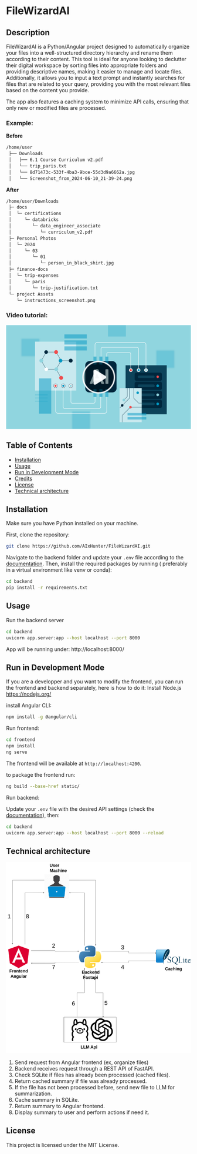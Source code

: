 # FileWizardAI

## Description

FileWizardAI is a Python/Angular project designed to automatically organize your files into a well-structured directory
hierarchy and rename them according to their content. This tool is ideal for anyone looking to declutter their digital
workspace by sorting files into appropriate folders and providing descriptive names, making it easier to manage and
locate files. Additionally, it allows you to input a text prompt and instantly searches for files that are related to
your query, providing you with the most relevant files based on the content you provide.

The app also features a caching system to minimize API calls, ensuring that only new or modified files are processed.

### Example:

**Before**

```bash
/home/user
 ├── Downloads
 │   ├── 6.1 Course Curriculum v2.pdf
 │   └── trip_paris.txt
 │   └── 8d71473c-533f-4ba3-9bce-55d3d9a6662a.jpg
 │   └── Screenshot_from_2024-06-10_21-39-24.png
 ```

**After**

```bash
/home/user/Downloads
 ├─ docs
 │  └─ certifications
 │     └─ databricks
 │        └─ data_engineer_associate
 │           └─ curriculum_v2.pdf
 ├─ Personal Photos
 │  └─ 2024
 │     └─ 03
 │        └─ 01
 │           └─ person_in_black_shirt.jpg
 ├─ finance-docs
 │  └─ trip-expenses
 │     └─ paris
 │        └─ trip-justification.txt
 └─ project Assets
    └─ instructions_screenshot.png
```

### Video tutorial:

[![Watch the video](./yt_video_logo.png)](https://www.youtube.com/watch?v=T1rXLox80rM)


## Table of Contents

- [Installation](#installation)
- [Usage](#usage)
- [Run in Development Mode](#run-in-development-mode)
- [Credits](#credits)
- [License](#license)
- [Technical architecture](#technical-architecture)

## Installation

Make sure you have Python installed on your machine.

First, clone the repository:

```bash
git clone https://github.com/AIxHunter/FileWizardAI.git
```

Navigate to the backend folder and update your `.env` file according to the [documentation](.env.md). Then, install the
required
packages by running ( preferably in a virtual environment like venv or conda):

```bash
cd backend
pip install -r requirements.txt
```

## Usage

Run the backend server

```bash
cd backend
uvicorn app.server:app --host localhost --port 8000
```

App will be running under: http://localhost:8000/

## Run in Development Mode

If you are a developper and you want to modify the frontend, you can run the frontend and backend separately, here is
how to do it:
Install Node.js https://nodejs.org/

install Angular CLI:

```bash
npm install -g @angular/cli
```

Run frontend:

```bash
cd frontend
npm install
ng serve
```

The frontend will be available at `http://localhost:4200`.

to package the frontend run:

```bash
ng build --base-href static/
```

Run backend:

Update your `.env` file with the desired API settings (check the [documentation](.env.md)), then:

```bash
cd backend
uvicorn app.server:app --host localhost --port 8000 --reload
```

## Technical architecture

<img src="filewizardai_architecture.png" alt="Online Image" width="600"/>

1. Send request from Angular frontend (ex, organize files)
2. Backend receives request through a REST API of FastAPI.
3. Check SQLite if files has already been processed (cached files).
4. Return cached summary if file was already processed.
5. If the file has not been processed before, send new file to LLM for summarization.
6. Cache summary in SQLite.
7. Return summary to Angular frontend.
8. Display summary to user and perform actions if need it.

## License

This project is licensed under the MIT License.
